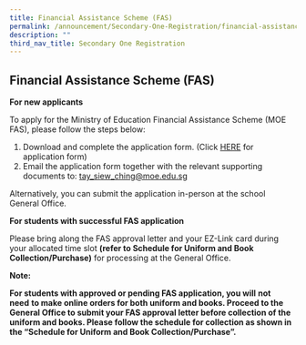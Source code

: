 ```yaml
---
title: Financial Assistance Scheme (FAS)
permalink: /announcement/Secondary-One-Registration/financial-assistance-scheme-fas
description: ""
third_nav_title: Secondary One Registration
---
```

## Financial Assistance Scheme (FAS)


**For new applicants**

To apply for the Ministry of Education Financial Assistance Scheme (MOE FAS), please follow the steps below:

1.  Download and complete the application form. (Click [HERE](https://sembawangsec.moe.edu.sg/wp-content/uploads/2021/12/MOE-FAS-Application-Form-Page-1-7-29-Sep-2021.pdf) for application form)
2.  Email the application form together with the relevant supporting documents to: [tay\_siew\_ching@moe.edu.sg](mailto:tay_siew_ching@moe.edu.sg)

Alternatively, you can submit the application in-person at the school General Office.

**For students with successful FAS application**

Please bring along the FAS approval letter and your EZ-Link card during your allocated time slot **(refer to Schedule for Uniform and Book Collection/Purchase)** for processing at the General Office.

**Note:**

**For students with approved or pending FAS application, you will** **not need** **to make online orders for both uniform and books. Proceed to the General Office to submit your FAS approval letter before collection of the uniform and books. Please follow the schedule for collection as shown in the “Schedule for Uniform and Book Collection/Purchase”.**